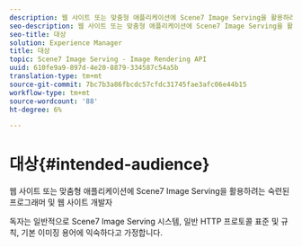 ```yaml
---
description: 웹 사이트 또는 맞춤형 애플리케이션에 Scene7 Image Serving을 활용하려는 숙련된 프로그래머 및 웹 사이트 개발자
seo-description: 웹 사이트 또는 맞춤형 애플리케이션에 Scene7 Image Serving을 활용하려는 숙련된 프로그래머 및 웹 사이트 개발자
seo-title: 대상
solution: Experience Manager
title: 대상
topic: Scene7 Image Serving - Image Rendering API
uuid: 610fe9a9-897d-4e20-8879-334587c54a5b
translation-type: tm+mt
source-git-commit: 7bc7b3a86fbcdc57cfdc31745fae3afc06e44b15
workflow-type: tm+mt
source-wordcount: '88'
ht-degree: 6%

---
```



# 대상{#intended-audience}

웹 사이트 또는 맞춤형 애플리케이션에 Scene7 Image Serving을 활용하려는 숙련된 프로그래머 및 웹 사이트 개발자

독자는 일반적으로 Scene7 Image Serving 시스템, 일반 HTTP 프로토콜 표준 및 규칙, 기본 이미징 용어에 익숙하다고 가정합니다.
